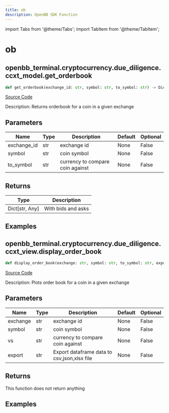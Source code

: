 ```yaml
---
title: ob
description: OpenBB SDK Function
---
```


import Tabs from '@theme/Tabs';
import TabItem from '@theme/TabItem';

# ob

<Tabs>
<TabItem value="model" label="Model" default>

## openbb_terminal.cryptocurrency.due_diligence.ccxt_model.get_orderbook

```python title='openbb_terminal/cryptocurrency/due_diligence/ccxt_model.py'
def get_orderbook(exchange_id: str, symbol: str, to_symbol: str) -> Dict
```
[Source Code](https://github.com/OpenBB-finance/OpenBBTerminal/tree/main/openbb_terminal/cryptocurrency/due_diligence/ccxt_model.py#L46)

Description: Returns orderbook for a coin in a given exchange

## Parameters

| Name | Type | Description | Default | Optional |
| ---- | ---- | ----------- | ------- | -------- |
| exchange_id | str | exchange id | None | False |
| symbol | str | coin symbol | None | False |
| to_symbol | str | currency to compare coin against | None | False |

## Returns

| Type | Description |
| ---- | ----------- |
| Dict[str, Any] | With bids and asks |

## Examples



</TabItem>
<TabItem value="view" label="View">

## openbb_terminal.cryptocurrency.due_diligence.ccxt_view.display_order_book

```python title='openbb_terminal/cryptocurrency/due_diligence/ccxt_view.py'
def display_order_book(exchange: str, symbol: str, to_symbol: str, export: str, external_axes: Optional[List[matplotlib.axes._axes.Axes]]) -> None
```
[Source Code](https://github.com/OpenBB-finance/OpenBBTerminal/tree/main/openbb_terminal/cryptocurrency/due_diligence/ccxt_view.py#L19)

Description: Plots order book for a coin in a given exchange

## Parameters

| Name | Type | Description | Default | Optional |
| ---- | ---- | ----------- | ------- | -------- |
| exchange | str | exchange id | None | False |
| symbol | str | coin symbol | None | False |
| vs | str | currency to compare coin against | None | False |
| export | str | Export dataframe data to csv,json,xlsx file | None | False |

## Returns

This function does not return anything

## Examples



</TabItem>
</Tabs>